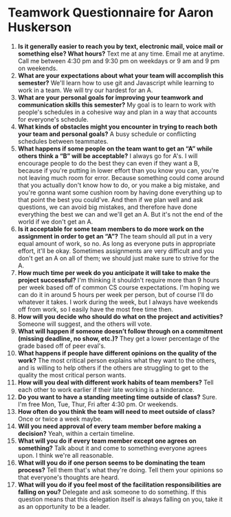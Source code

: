 # Teamwork Questionnaire for Aaron Huskerson

1. __Is it generally easier to reach you by text, electronic mail, voice mail or something else?  What hours?__ 
   Text me at any time. Email me at anytime. Call me between 4:30 pm and 9:30 pm on weekdays or 9 am and 9 pm on weekends.
1. __What are your expectations about what your team will accomplish this semester?__ 
   We'll learn how to use git and Javascript while learning to work in a team. We will try our hardest for an A.
1. __What are your personal goals for improving your teamwork and communication skills this semester?__ 
   My goal is to learn to work with people's schedules in a cohesive way and plan in a way that accounts for everyone's schedule.
1. __What kinds of obstacles might you encounter in trying to reach both your team and personal goals?__ 
   A busy schedule or conflicting schedules between teammates.
1. __What happens if some people on the team want to get an “A” while others think a “B” will be acceptable?__ 
   I always go for A's. I will encourage people to do the best they can even if they want a B, because if you're putting in lower effort
   than you know you can, you're not leaving much room for error. Because something could come around that you actually don't know how to do,
   or you make a big mistake, and you're gonna want some cushion room by having done everything up to that point the best you could've. And then if 
   we plan well and ask questions, we can avoid big mistakes, and therefore have done everything the best we can and we'll get an A. 
   But it's not the end of the world if we don't get an A.
1. __Is it acceptable for some team members to do more work on the assignment in order to get an “A”?__ 
   The team should all put in a very equal amount of work, so no. As long as everyone puts in 
   appropriate effort, it'll be okay. Sometimes assignments are very difficult and you don't get an A on all of them; we should just make sure
   to strive for the A.
1. __How much time per week do you anticipate it will take to make the project successful?__ 
   I'm thinking it shouldn't require more than 9 hours per week based off of common CS course expectations. I'm hoping we can do it in around 5 hours per week per person,
   but of course I'll do whatever it takes. I work during the week, but I always have weekends off from work, so I easily have the most free time then.
1. __How will you decide who should do what on the project and activities?__ 
   Someone will suggest, and the others will vote.
1. __What will happen if someone doesn’t follow through on a commitment (missing deadline, no show, etc.)?__ 
   They get a lower percentage of the grade based off of peer eval's.
1. __What happens if people have different opinions on the quality of the work?__ 
   The most critical person explains what they want to the others, and is willing to help others if the others
   are struggling to get to the quality the most critical person wants.
1. __How will you deal with different work habits of team members?__ 
   Tell each other to work earlier if their late working is a hinderance.
1. __Do you want to have a standing meeting time outside of class?__ 
   Sure. I'm free Mon, Tue, Thur, Fri after 4:30 pm. Or weekends.
1. __How often do you think the team will need to meet outside of class?__ 
   Once or twice a week maybe.
1. __Will you need approval of every team member before making a decision?__ 
   Yeah, within a certain timeline.
1. __What will you do if every team member except one agrees on something?__ 
   Talk about it and come to something everyone agrees upon. I think we're all reasonable.
1. __What will you do if one person seems to be dominating the team process?__ 
   Tell them that's what they're doing. Tell them your opinions so that everyone's thoughts are heard.
1. __What will you do if you feel most of the facilitation responsibilities are falling on you?__ 
   Delegate and ask someone to do something. If this question means that this delegation itself is always falling on you, take it as an opportunity to
   be a leader.
